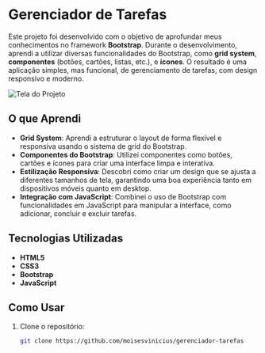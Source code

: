 
# Gerenciador de Tarefas

Este projeto foi desenvolvido com o objetivo de aprofundar meus conhecimentos no framework **Bootstrap**. Durante o desenvolvimento, aprendi a utilizar diversas funcionalidades do Bootstrap, como **grid system**, **componentes** (botões, cartões, listas, etc.), e **ícones**. O resultado é uma aplicação simples, mas funcional, de gerenciamento de tarefas, com design responsivo e moderno.

![Tela do Projeto](https://link-para-a-ima)

## O que Aprendi

- **Grid System**: Aprendi a estruturar o layout de forma flexível e responsiva usando o sistema de grid do Bootstrap.
- **Componentes do Bootstrap**: Utilizei componentes como botões, cartões e ícones para criar uma interface limpa e interativa.
- **Estilização Responsiva**: Descobri como criar um design que se ajusta a diferentes tamanhos de tela, garantindo uma boa experiência tanto em dispositivos móveis quanto em desktop.
- **Integração com JavaScript**: Combinei o uso de Bootstrap com funcionalidades em JavaScript para manipular a interface, como adicionar, concluir e excluir tarefas.

## Tecnologias Utilizadas

- **HTML5**
- **CSS3**
- **Bootstrap**
- **JavaScript**

## Como Usar

1. Clone o repositório:

   ```bash
   git clone https://github.com/moisesvinicius/gerenciador-tarefas
